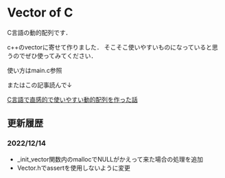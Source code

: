 # Vector of C

C言語の動的配列です．

c++のvectorに寄せて作りました．
そこそこ使いやすいものになっていると思うのでぜひ使ってみてください．

使い方はmain.c参照

またはこの記事読んで↓

[C言語で直感的で使いやすい動的配列を作った話](https://qiita.com/BetAmoto/private/7c46430e81e40bf86e10)
 
## 更新履歴
### 2022/12/14
- _init_vector関数内のmallocでNULLがかえって来た場合の処理を追加
- Vector.hでassertを使用しないように変更